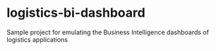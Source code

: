 # logistics-bi-dashboard
Sample project for emulating the Business Intelligence dashboards of logistics applications
